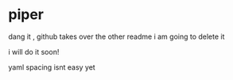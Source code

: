 # piper

dang it , github takes over the other readme
i am going to delete it

i will do it soon!


yaml spacing isnt easy yet
